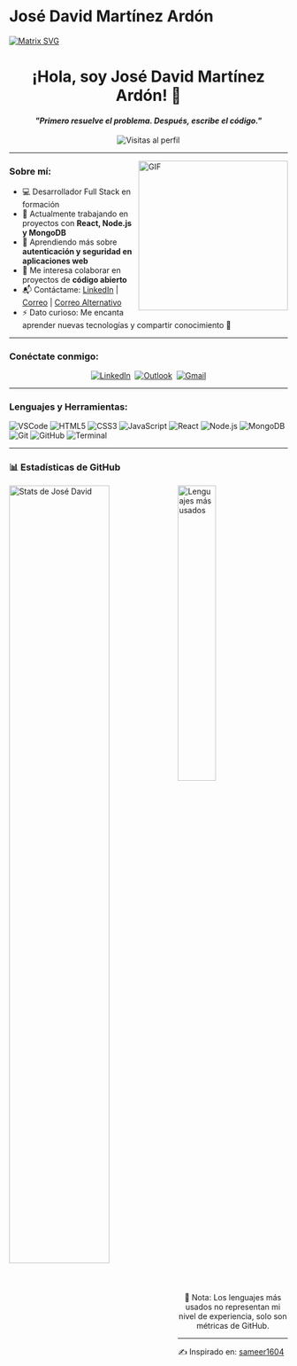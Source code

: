 # José David Martínez Ardón

[![Matrix SVG](https://raw.githubusercontent.com/rodrigograca31/rodrigograca31/master/matrix.svg)](https://www.youtube.com/watch?v=SDkAGkd4NLc) 

<h1 align="center"><b>¡Hola, soy José David Martínez Ardón! 👋</b></h1>

<h4 align="center"><i>"Primero resuelve el problema. Después, escribe el código."</i></h4>

<p align="center">
  <img src="https://komarev.com/ghpvc/?username=jdma-2&label=Profile%20views&color=0e75b6&style=flat" alt="Visitas al perfil"/>
</p>

---

<img align="right" height="270px" alt="GIF" src="https://raw.githubusercontent.com/jdma-2/jdma-2/main/assets/coding.gif" />

### Sobre mí:
- 💻 Desarrollador Full Stack en formación  
- 🔭 Actualmente trabajando en proyectos con **React, Node.js y MongoDB**  
- 🌱 Aprendiendo más sobre **autenticación y seguridad en aplicaciones web**  
- 👯 Me interesa colaborar en proyectos de **código abierto**  
- 📬 Contáctame: [LinkedIn](https://www.linkedin.com/in/jose-david-martinez-ardon-3167a9224/) | [Correo](mailto:jdma_cachito52@hotmail.com) | [Correo Alternativo](mailto:jdma.cachicacho53@gmail.com)  
- ⚡ Dato curioso: Me encanta aprender nuevas tecnologías y compartir conocimiento 🚀  

---

### Conéctate conmigo:

<p align="center">
<a href="https://www.linkedin.com/in/jose-david-martinez-ardon-3167a9224/"><img src="https://img.shields.io/badge/linkedin-%230077B5.svg?&style=for-the-badge&logo=linkedin&logoColor=white" alt="LinkedIn" /></a>&nbsp;
<a href="mailto:jdma_cachito52@hotmail.com"><img src="https://img.shields.io/badge/Outlook-0078D4?style=for-the-badge&logo=microsoft-outlook&logoColor=white" alt="Outlook"/></a>&nbsp;
<a href="mailto:jdma.cachicacho53@gmail.com"><img src="https://img.shields.io/badge/Gmail-D14836?style=for-the-badge&logo=gmail&logoColor=white" alt="Gmail"/></a>
</p>

---

### Lenguajes y Herramientas:  

![VSCode](https://img.shields.io/badge/VSCode-0078d7?style=for-the-badge&logo=visual-studio-code&logoColor=white)
![HTML5](https://img.shields.io/badge/HTML5-E34F26?style=for-the-badge&logo=html5&logoColor=white)
![CSS3](https://img.shields.io/badge/CSS3-1572B6?style=for-the-badge&logo=css3&logoColor=white)
![JavaScript](https://img.shields.io/badge/JavaScript-F7DF1E?style=for-the-badge&logo=javascript&logoColor=black)
![React](https://img.shields.io/badge/React-20232A?style=for-the-badge&logo=react&logoColor=61DAFB)
![Node.js](https://img.shields.io/badge/Node.js-43853D?style=for-the-badge&logo=node.js&logoColor=white)
![MongoDB](https://img.shields.io/badge/MongoDB-4EA94B?style=for-the-badge&logo=mongodb&logoColor=white)
![Git](https://img.shields.io/badge/Git-F05032?style=for-the-badge&logo=git&logoColor=white)
![GitHub](https://img.shields.io/badge/GitHub-100000?style=for-the-badge&logo=github&logoColor=white)
![Terminal](https://img.shields.io/badge/Terminal-black?style=for-the-badge&logo=windows-terminal&logoColor=white)

---

### 📊 Estadísticas de GitHub  

<img align="left" src="https://github-readme-stats.vercel.app/api?username=jdma-2&show_icons=true&include_all_commits=true&theme=dark" alt="Stats de José David" width="60%">
  
<img src="https://github-readme-stats.vercel.app/api/top-langs/?username=jdma-2&show_icons=true&hide_border=true&theme=radical" width="37%" alt="Lenguajes más usados">

<p align="center">
    📌 Nota: Los lenguajes más usados no representan mi nivel de experiencia, solo son métricas de GitHub.
</p>

---
✍️ Inspirado en: [sameer1604](https://github.com/sameer1604)
